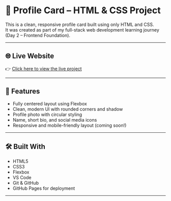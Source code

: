 # 👤 Profile Card – HTML & CSS Project

This is a clean, responsive profile card built using only HTML and CSS.  
It was created as part of my full-stack web development learning journey (Day 2 – Frontend Foundation).

---

## 🌐 Live Website

👉 [Click here to view the live project]()  

---

## 📸 Features

- Fully centered layout using Flexbox
- Clean, modern UI with rounded corners and shadow
- Profile photo with circular styling
- Name, short bio, and social media icons
- Responsive and mobile-friendly layout (coming soon!)

---

## 🛠️ Built With

- HTML5
- CSS3
- Flexbox
- VS Code
- Git & GitHub
- GitHub Pages for deployment

---
